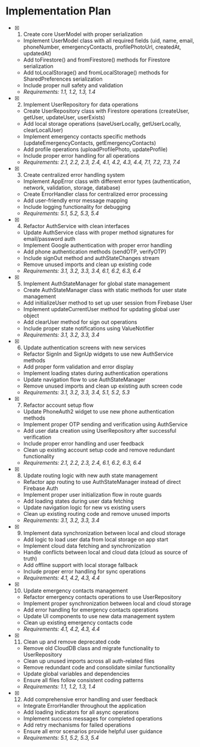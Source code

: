 # Implementation Plan

- [x] 1. Create core UserModel with proper serialization

  - Implement UserModel class with all required fields (uid, name, email, phoneNumber, emergencyContacts, profilePhotoUrl, createdAt, updatedAt)
  - Add toFirestore() and fromFirestore() methods for Firestore serialization
  - Add toLocalStorage() and fromLocalStorage() methods for SharedPreferences serialization
  - Include proper null safety and validation
  - _Requirements: 1.1, 1.2, 1.3, 1.4_

- [x] 2. Implement UserRepository for data operations

  - Create UserRepository class with Firestore operations (createUser, getUser, updateUser, userExists)
  - Add local storage operations (saveUserLocally, getUserLocally, clearLocalUser)
  - Implement emergency contacts specific methods (updateEmergencyContacts, getEmergencyContacts)
  - Add profile operations (uploadProfilePhoto, updateProfile)
  - Include proper error handling for all operations
  - _Requirements: 2.1, 2.2, 2.3, 2.4, 4.1, 4.2, 4.3, 4.4, 7.1, 7.2, 7.3, 7.4_

- [x] 3. Create centralized error handling system

  - Implement AppError class with different error types (authentication, network, validation, storage, database)
  - Create ErrorHandler class for centralized error processing
  - Add user-friendly error message mapping
  - Include logging functionality for debugging
  - _Requirements: 5.1, 5.2, 5.3, 5.4_

- [x] 4. Refactor AuthService with clean interfaces

  - Update AuthService class with proper method signatures for email/password auth
  - Implement Google authentication with proper error handling
  - Add phone authentication methods (sendOTP, verifyOTP)
  - Include signOut method and authStateChanges stream
  - Remove unused imports and clean up existing code
  - _Requirements: 3.1, 3.2, 3.3, 3.4, 6.1, 6.2, 6.3, 6.4_

- [x] 5. Implement AuthStateManager for global state management

  - Create AuthStateManager class with static methods for user state management
  - Add initializeUser method to set up user session from Firebase User
  - Implement updateCurrentUser method for updating global user object
  - Add clearUser method for sign out operations
  - Include proper state notifications using ValueNotifier
  - _Requirements: 3.1, 3.2, 3.3, 3.4_

- [x] 6. Update authentication screens with new services

  - Refactor SignIn and SignUp widgets to use new AuthService methods
  - Add proper form validation and error display
  - Implement loading states during authentication operations
  - Update navigation flow to use AuthStateManager
  - Remove unused imports and clean up existing auth screen code
  - _Requirements: 3.1, 3.2, 3.3, 3.4, 5.1, 5.2, 5.3_

- [x] 7. Refactor account setup flow

  - Update PhoneAuth2 widget to use new phone authentication methods
  - Implement proper OTP sending and verification using AuthService
  - Add user data creation using UserRepository after successful verification
  - Include proper error handling and user feedback
  - Clean up existing account setup code and remove redundant functionality
  - _Requirements: 2.1, 2.2, 2.3, 2.4, 6.1, 6.2, 6.3, 6.4_

- [x] 8. Update routing logic with new auth state management

  - Refactor app routing to use AuthStateManager instead of direct Firebase Auth
  - Implement proper user initialization flow in route guards
  - Add loading states during user data fetching
  - Update navigation logic for new vs existing users
  - Clean up existing routing code and remove unused imports
  - _Requirements: 3.1, 3.2, 3.3, 3.4_

- [x] 9. Implement data synchronization between local and cloud storage

  - Add logic to load user data from local storage on app start
  - Implement cloud data fetching and synchronization
  - Handle conflicts between local and cloud data (cloud as source of truth)
  - Add offline support with local storage fallback
  - Include proper error handling for sync operations
  - _Requirements: 4.1, 4.2, 4.3, 4.4_

- [x] 10. Update emergency contacts management

  - Refactor emergency contacts operations to use UserRepository
  - Implement proper synchronization between local and cloud storage
  - Add error handling for emergency contacts operations
  - Update UI components to use new data management system
  - Clean up existing emergency contacts code
  - _Requirements: 4.1, 4.2, 4.3, 4.4_

- [x] 11. Clean up and remove deprecated code

  - Remove old CloudDB class and migrate functionality to UserRepository
  - Clean up unused imports across all auth-related files
  - Remove redundant code and consolidate similar functionality
  - Update global variables and dependencies
  - Ensure all files follow consistent coding patterns
  - _Requirements: 1.1, 1.2, 1.3, 1.4_

- [x] 12. Add comprehensive error handling and user feedback
  - Integrate ErrorHandler throughout the application
  - Add loading indicators for all async operations
  - Implement success messages for completed operations
  - Add retry mechanisms for failed operations
  - Ensure all error scenarios provide helpful user guidance
  - _Requirements: 5.1, 5.2, 5.3, 5.4_
